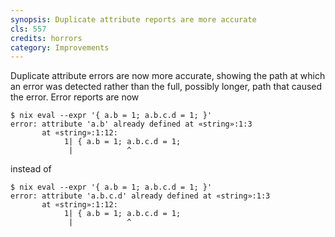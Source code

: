 ```yaml
---
synopsis: Duplicate attribute reports are more accurate
cls: 557
credits: horrors
category: Improvements
---
```


Duplicate attribute errors are now more accurate, showing the path at which an error was detected rather than the full, possibly longer, path that caused the error.
Error reports are now
```ShellSession
$ nix eval --expr '{ a.b = 1; a.b.c.d = 1; }'
error: attribute 'a.b' already defined at «string»:1:3
       at «string»:1:12:
            1| { a.b = 1; a.b.c.d = 1;
             |            ^
```
instead of
```ShellSession
$ nix eval --expr '{ a.b = 1; a.b.c.d = 1; }'
error: attribute 'a.b.c.d' already defined at «string»:1:3
       at «string»:1:12:
            1| { a.b = 1; a.b.c.d = 1;
             |            ^
```
